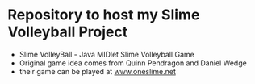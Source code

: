 # Repository to host my Slime Volleyball Project
* Slime VolleyBall - Java MIDlet Slime Volleyball Game
* Original game idea comes from Quinn Pendragon and Daniel Wedge 
* their game can be played at www.oneslime.net
